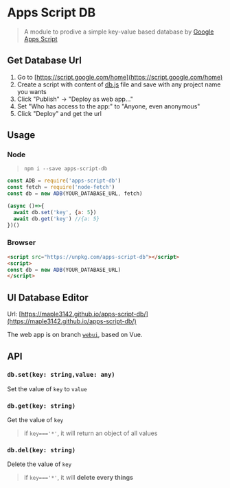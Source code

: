 # Apps Script DB

> A module to prodive a simple key-value based database by [Google Apps Script](https://developers.google.com/apps-script/)

## Get Database Url

1. Go to [https://script.google.com/home](https://script.google.com/home)
2. Create a script with content of [db.js](https://github.com/maple3142/apps-script-db/blob/master/db.js) file and save with any project name you wants
3. Click "Publish" -> "Deploy as web app..."
4. Set "Who has access to the app:" to "Anyone, even anonymous"
5. Click "Deploy" and get the url

## Usage

### Node

> `npm i --save apps-script-db`

```javascript
const ADB = require('apps-script-db')
const fetch = require('node-fetch')
const db = new ADB(YOUR_DATABASE_URL, fetch)

(async ()=>{
  await db.set('key', {a: 5})
  await db.get('key') //{a: 5}
})()
```

### Browser

```html
<script src="https://unpkg.com/apps-script-db"></script>
<script>
const db = new ADB(YOUR_DATABASE_URL)
</script>
```

## UI Database Editor

Url: [https://maple3142.github.io/apps-script-db/](https://maple3142.github.io/apps-script-db/)

The web app is on branch [`webui`](https://github.com/maple3142/apps-script-db/tree/webui), based on Vue.

## API

### `db.set(key: string,value: any)`

Set the value of `key` to `value`

### `db.get(key: string)`

Get the value of `key`

> if `key==='*'`, it will return an object of all values

### `db.del(key: string)`

Delete the value of `key`

> if `key==='*'`, it will **delete every things**

